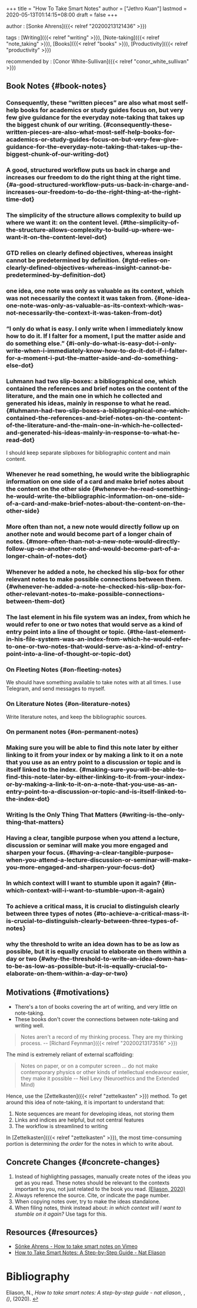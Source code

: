 +++
title = "How To Take Smart Notes"
author = ["Jethro Kuan"]
lastmod = 2020-05-13T01:14:15+08:00
draft = false
+++

author
: [Sonke Ahrens]({{< relref "20200213121436" >}})

tags
: [Writing]({{< relref "writing" >}}), [Note-taking]({{< relref "note_taking" >}}), [Books]({{< relref "books" >}}), [Productivity]({{< relref "productivity" >}})

recommended by
: [Conor White-Sullivan]({{< relref "conor_white_sullivan" >}})

## Book Notes {#book-notes}

### Consequently, these “written pieces” are also what most self-help books for academics or study guides focus on, but very few give guidance for the everyday note-taking that takes up the biggest chunk of our writing. {#consequently-these-written-pieces-are-also-what-most-self-help-books-for-academics-or-study-guides-focus-on-but-very-few-give-guidance-for-the-everyday-note-taking-that-takes-up-the-biggest-chunk-of-our-writing-dot}

### A good, structured workflow puts us back in charge and increases our freedom to do the right thing at the right time. {#a-good-structured-workflow-puts-us-back-in-charge-and-increases-our-freedom-to-do-the-right-thing-at-the-right-time-dot}

### The simplicity of the structure allows complexity to build up where we want it: on the content level. {#the-simplicity-of-the-structure-allows-complexity-to-build-up-where-we-want-it-on-the-content-level-dot}

### GTD relies on clearly defined objectives, whereas insight cannot be predetermined by definition. {#gtd-relies-on-clearly-defined-objectives-whereas-insight-cannot-be-predetermined-by-definition-dot}

### one idea, one note was only as valuable as its context, which was not necessarily the context it was taken from. {#one-idea-one-note-was-only-as-valuable-as-its-context-which-was-not-necessarily-the-context-it-was-taken-from-dot}

### “I only do what is easy. I only write when I immediately know how to do it. If I falter for a moment, I put the matter aside and do something else.” {#i-only-do-what-is-easy-dot-i-only-write-when-i-immediately-know-how-to-do-it-dot-if-i-falter-for-a-moment-i-put-the-matter-aside-and-do-something-else-dot}

### Luhmann had two slip-boxes: a bibliographical one, which contained the references and brief notes on the content of the literature, and the main one in which he collected and generated his ideas, mainly in response to what he read. {#luhmann-had-two-slip-boxes-a-bibliographical-one-which-contained-the-references-and-brief-notes-on-the-content-of-the-literature-and-the-main-one-in-which-he-collected-and-generated-his-ideas-mainly-in-response-to-what-he-read-dot}

I should keep separate slipboxes for bibliographic content and main content.

### Whenever he read something, he would write the bibliographic information on one side of a card and make brief notes about the content on the other side {#whenever-he-read-something-he-would-write-the-bibliographic-information-on-one-side-of-a-card-and-make-brief-notes-about-the-content-on-the-other-side}

### More often than not, a new note would directly follow up on another note and would become part of a longer chain of notes. {#more-often-than-not-a-new-note-would-directly-follow-up-on-another-note-and-would-become-part-of-a-longer-chain-of-notes-dot}

### Whenever he added a note, he checked his slip-box for other relevant notes to make possible connections between them. {#whenever-he-added-a-note-he-checked-his-slip-box-for-other-relevant-notes-to-make-possible-connections-between-them-dot}

### The last element in his file system was an index, from which he would refer to one or two notes that would serve as a kind of entry point into a line of thought or topic. {#the-last-element-in-his-file-system-was-an-index-from-which-he-would-refer-to-one-or-two-notes-that-would-serve-as-a-kind-of-entry-point-into-a-line-of-thought-or-topic-dot}

### On Fleeting Notes {#on-fleeting-notes}

We should have something available to take notes with at all times. I use Telegram, and send messages to myself.

### On Literature Notes {#on-literature-notes}

Write literature notes, and keep the bibliographic sources.

### On permanent notes {#on-permanent-notes}

### Making sure you will be able to find this note later by either linking to it from your index or by making a link to it on a note that you use as an entry point to a discussion or topic and is itself linked to the index. {#making-sure-you-will-be-able-to-find-this-note-later-by-either-linking-to-it-from-your-index-or-by-making-a-link-to-it-on-a-note-that-you-use-as-an-entry-point-to-a-discussion-or-topic-and-is-itself-linked-to-the-index-dot}

### Writing Is the Only Thing That Matters {#writing-is-the-only-thing-that-matters}

### Having a clear, tangible purpose when you attend a lecture, discussion or seminar will make you more engaged and sharpen your focus. {#having-a-clear-tangible-purpose-when-you-attend-a-lecture-discussion-or-seminar-will-make-you-more-engaged-and-sharpen-your-focus-dot}

### In which context will I want to stumble upon it again? {#in-which-context-will-i-want-to-stumble-upon-it-again}

### To achieve a critical mass, it is crucial to distinguish clearly between three types of notes {#to-achieve-a-critical-mass-it-is-crucial-to-distinguish-clearly-between-three-types-of-notes}

### why the threshold to write an idea down has to be as low as possible, but it is equally crucial to elaborate on them within a day or two {#why-the-threshold-to-write-an-idea-down-has-to-be-as-low-as-possible-but-it-is-equally-crucial-to-elaborate-on-them-within-a-day-or-two}

## Motivations {#motivations}

- There's a ton of books covering the art of writing, and very little
  on note-taking.
- These books don't cover the connections between note-taking and
  writing well.

> Notes aren't a record of my thinking process. They are my thinking
> process. -- [Richard Feynman]({{< relref "20200213173516" >}})

The mind is extremely reliant of external scaffolding:

> Notes on paper, or on a computer screen ... do not make contemporary
> physics or other kinds of intellectual endeavour easier, they make it
> possible -- Neil Levy (Neuroethics and the Extended Mind)

Hence, use the [Zettelkasten]({{< relref "zettelkasten" >}}) method. To get around this idea of
note-taking, it is important to understand that:

1.  Note sequences are meant for developing ideas, not storing them
2.  Links and indices are helpful, but not central features
3.  The workflow is streamlined to writing

In [Zettelkasten]({{< relref "zettelkasten" >}}), the most time-consuming portion is determining _the
order_ for the notes in which to write about.

## Concrete Changes {#concrete-changes}

1.  Instead of highlighting passages, manually create notes of the
    ideas you get as you read. These notes should be relevant to the
    contexts important to you, not just related to the book you read.
    <a id="bc302d5dd07e04119ae17c22121835a9" href="#nateliason_how_take_smart_notes">(Eliason, 2020)</a>
2.  Always reference the source. Cite, or indicate the page number.
3.  When copying notes over, try to make the ideas standalone.
4.  When filing notes, think instead about: _in which context will I
    want to stumble on it again?_ Use tags for this.

## Resources {#resources}

- [Sönke Ahrens - How to take smart notes on Vimeo](https://vimeo.com/275530205)
- [How to Take Smart Notes: A Step-by-Step Guide - Nat Eliason](https://www.nateliason.com/blog/smart-notes)

# Bibliography

<a id="nateliason_how_take_smart_notes" target="_blank">Eliason, N., _How to take smart notes: A step-by-step guide - nat eliason_, , _()_, (2020). </a> [↩](#bc302d5dd07e04119ae17c22121835a9)
